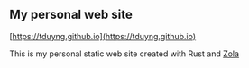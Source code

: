 ## My personal web site

[https://tduyng.github.io](https://tduyng.github.io)

This is my personal static web site created with Rust and [Zola](https://www.getzola.org/)
